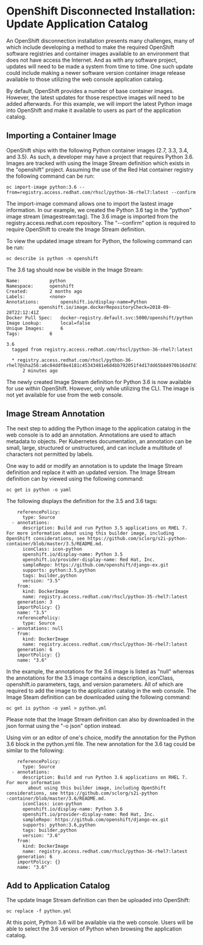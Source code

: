 # OpenShift Disconnected Installation: Update Application Catalog

An OpenShift disconnection installation presents many challenges, many of which include developing a method to make the required OpenShift software registries and container images available to an environment that does not have access the Internet.  And as with any software project, updates will need to be made a system from time to time.  One such update could include making a newer software version container image release available to those utilizing the web console application catalog.  

By default, OpenShift provides a number of base container images.  However, the latest updates for those respective images will need to be added afterwards.  For this example, we will import the latest Python image into OpenShift and make it available to users as part of the application catalog.

## Importing a Container Image
 
OpenShift ships with the following Python container images (2.7, 3.3, 3.4, and 3.5).  As such, a developer may have a project that requires Python 3.6.  Images are tracked with using the Image Stream definition which exists in the "openshift" project.  Assuming the use of the Red Hat container registry the following command can be run:
```
oc import-image python:3.6 --from=registry.access.redhat.com/rhscl/python-36-rhel7:latest --confirm
```
The import-image command allows one to import the lastest image information.  In our example, we created the Python 3.6 tag in the "python" image stream (imagestream:tag).  The 3.6 image is imported from the registry.access.redhat.com repository.  The "--confirm" option is required to require OpenShift to create the Image Stream definition. 

To view the updated image stream for Python, the following command can be run:
```
oc describe is python -n openshift
```
The 3.6 tag should now be visible in the Image Stream:
```
Name:			python
Namespace:		openshift
Created:		2 months ago
Labels:			<none>
Annotations:		openshift.io/display-name=Python
			openshift.io/image.dockerRepositoryCheck=2018-09-28T22:12:41Z
Docker Pull Spec:	docker-registry.default.svc:5000/openshift/python
Image Lookup:		local=false
Unique Images:		6
Tags:			6

3.6
  tagged from registry.access.redhat.com/rhscl/python-36-rhel7:latest

  * registry.access.redhat.com/rhscl/python-36-rhel7@sha256:a6c84ddf8e4181c45343481e6d4bb792051f4d17dd65b84970b16dd7d19f3a86
      2 minutes ago
```
The newly created Image Stream definition for Python 3.6 is now available for use within OpenShift.  However, only while utilizing the CLI.  The image is not yet available for use from the web console.

## Image Stream Annotation

The next step to adding the Python image to the application catalog in the web console is to add an annotation.  Annotations are used to attach metadata to objects.  Per Kubernetes documentation, an annotation can be small, large, structured or unstructured, and can include a multitude of characters not permitted by labels.

One way to add or modify an annotation is to update the Image Stream definition and replace it with an updated version.  The Image Stream definition can by viewed using the following command:
```
oc get is python -o yaml
```

The following displays the definition for the 3.5 and 3.6 tags:
```
    referencePolicy:
      type: Source
  - annotations:
      description: Build and run Python 3.5 applications on RHEL 7. For more information about using this builder image, including OpenShift considerations, see https://github.com/sclorg/s2i-python-container/blob/master/3.5/README.md.
      iconClass: icon-python
      openshift.io/display-name: Python 3.5
      openshift.io/provider-display-name: Red Hat, Inc.
      sampleRepo: https://github.com/openshift/django-ex.git
      supports: python:3.5,python
      tags: builder,python
      version: "3.5"
    from:
      kind: DockerImage
      name: registry.access.redhat.com/rhscl/python-35-rhel7:latest
    generation: 3
    importPolicy: {}
    name: "3.5"
    referencePolicy:
      type: Source
  - annotations: null
    from:
      kind: DockerImage
      name: registry.access.redhat.com/rhscl/python-36-rhel7:latest
    generation: 6
    importPolicy: {}
    name: "3.6"
```
In the example, the annotations for the 3.6 image is listed as "null" whereas the annotations for the 3.5 image contains a description, iconClass, openshift.io parameters, tags, and version parameters.  All of which are required to add the image to the application catalog in the web console.  The Image Steam definition can be downloaded using the following command:
```
oc get is python -o yaml > python.yml
```
Please note that the Image Stream definition can also by downloaded in the json format using the "-o json" option instead.

Using vim or an editor of one's choice, modify the annotation for the Python 3.6 block in the python.yml file.  The new annotation for the 3.6 tag could be similar to the following:
```
    referencePolicy:
      type: Source
  - annotations:
      description: Build and run Python 3.6 applications on RHEL 7. For more information 
        about using this builder image, including OpenShift considerations, see https://github.com/sclorg/s2i-python
-container/blob/master/3.6/README.md.
      iconClass: icon-python
      openshift.io/display-name: Python 3.6
      openshift.io/provider-display-name: Red Hat, Inc.
      sampleRepo: https://github.com/openshift/django-ex.git
      supports: python:3.6,python
      tags: builder,python
      version: "3.6"
    from:
      kind: DockerImage
      name: registry.access.redhat.com/rhscl/python-36-rhel7:latest
    generation: 6
    importPolicy: {}
    name: "3.6"
```

## Add to Application Catalog

The update Image Stream definition can then be uploaded into OpenShift:
```
oc replace -f python.yml
```

At this point, Python 3.6 will be available via the web console.  Users will be able to select the 3.6 version of Python when browsing the application catalog.  

